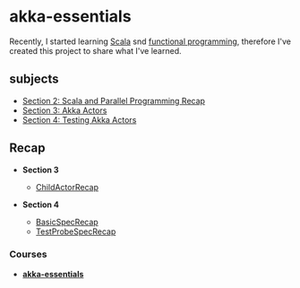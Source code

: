 # akka-essentials

Recently, I started learning [Scala][1] snd [functional programming][3], 
therefore I've created this project to share what I've learned.


## subjects

 - [Section 2: Scala and Parallel Programming Recap][4]
 - [Section 3: Akka Actors][5]
 - [Section 4: Testing Akka Actors][6]


## Recap
    
 - **Section 3**
   - [ChildActorRecap][100]

 - **Section 4**
    - [BasicSpecRecap][110]
    - [TestProbeSpecRecap][111]


### Courses

 - [**akka-essentials**][3]



[1]: https://www.scala-lang.org/
[2]: https://en.wikipedia.org/wiki/Functional_programming
[3]: https://www.udemy.com/course/rock-the-jvm-scala-for-beginners/learn/lecture/7660552#overview
[4]: https://github.com/mohammadmasoumi/akka-essentials/tree/main/src/main/scala/part1recap
[5]: https://github.com/mohammadmasoumi/akka-essentials/tree/main/src/main/scala/part2actors
[6]: https://github.com/mohammadmasoumi/akka-essentials/tree/main/src/main/scala/part3testing

[100]: https://github.com/mohammadmasoumi/akka-essentials/blob/main/src/main/scala/part2actors/ChildActorRecap.md

[110]: https://github.com/mohammadmasoumi/akka-essentials/blob/main/src/main/scala/part3testing/BasicSpecRecap.md
[111]: https://github.com/mohammadmasoumi/akka-essentials/blob/main/src/main/scala/part3testing/TestProbeSpecRecap.md